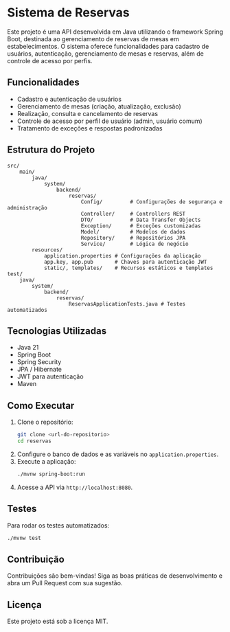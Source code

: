 # Sistema de Reservas

Este projeto é uma API desenvolvida em Java utilizando o framework Spring Boot, destinada ao gerenciamento de reservas de mesas em estabelecimentos. O sistema oferece funcionalidades para cadastro de usuários, autenticação, gerenciamento de mesas e reservas, além de controle de acesso por perfis.

## Funcionalidades

- Cadastro e autenticação de usuários
- Gerenciamento de mesas (criação, atualização, exclusão)
- Realização, consulta e cancelamento de reservas
- Controle de acesso por perfil de usuário (admin, usuário comum)
- Tratamento de exceções e respostas padronizadas

## Estrutura do Projeto

```
src/
	main/
		java/
			system/
				backend/
					reservas/
						Config/         # Configurações de segurança e administração
						Controller/     # Controllers REST
						DTO/            # Data Transfer Objects
						Exception/      # Exceções customizadas
						Model/          # Modelos de dados
						Repository/     # Repositórios JPA
						Service/        # Lógica de negócio
		resources/
			application.properties # Configurações da aplicação
			app.key, app.pub       # Chaves para autenticação JWT
			static/, templates/    # Recursos estáticos e templates
test/
	java/
		system/
			backend/
				reservas/
					ReservasApplicationTests.java # Testes automatizados
```

## Tecnologias Utilizadas

- Java 21
- Spring Boot
- Spring Security
- JPA / Hibernate
- JWT para autenticação
- Maven

## Como Executar

1. Clone o repositório:
   ```bash
   git clone <url-do-repositorio>
   cd reservas
   ```
2. Configure o banco de dados e as variáveis no `application.properties`.
3. Execute a aplicação:
   ```bash
   ./mvnw spring-boot:run
   ```
4. Acesse a API via `http://localhost:8080`.

## Testes

Para rodar os testes automatizados:

```bash
./mvnw test
```

## Contribuição

Contribuições são bem-vindas! Siga as boas práticas de desenvolvimento e abra um Pull Request com sua sugestão.

## Licença

Este projeto está sob a licença MIT.
